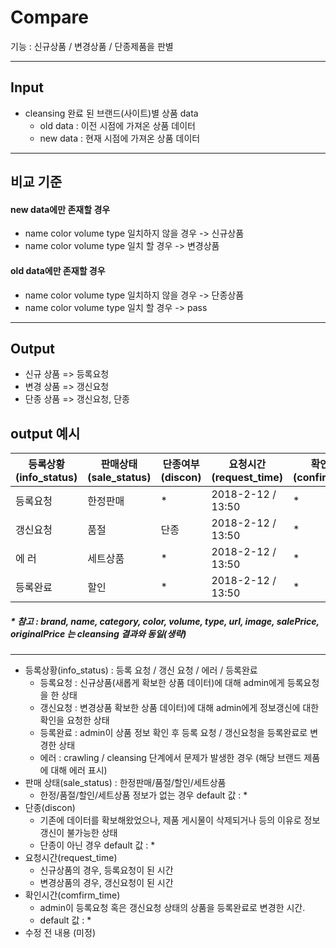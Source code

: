 # Compare 
기능 : 신규상품 / 변경상품 / 단종제품을 판별 

* * *

## Input
-  cleansing 완료 된 브랜드(사이트)별 상품 data
    *  old data  : 이전 시점에 가져온 상품 데이터
    *  new data  : 현재 시점에 가져온 상품 데이터 

* * *

## 비교 기준
#### new data에만 존재할 경우
- name color volume type 일치하지 않을 경우 -> 신규상품
- name color volume type 일치 할 경우 -> 변경상품
#### old data에만 존재할 경우
- name color volume type 일치하지 않을 경우 -> 단종상품
- name color volume type 일치 할 경우 -> pass

* * *

## Output
- 신규 상품 => 등록요청
- 변경 상품 => 갱신요청
- 단종 상품 => 갱신요청, 단종

## output 예시
등록상황(info_status) | 판매상태(sale_status) | 단종여부(discon) | 요청시간(request_time) | 확인시간(confirm_time)
| ------------- | ------------- | ------------- | ------------- |------------- |
등록요청 | 한정판매      | *    | 2018-2-12 / 13:50 | * 
갱신요청 | 품절    | 단종  | 2018-2-12 / 13:50 | * 
에 러    | 세트상품    | *     | 2018-2-12 / 13:50 | *
등록완료 | 할인    | *     | 2018-2-12 / 13:50 | *
##### * 참고 : brand, name, category, color, volume, type, url, image, salePrice, originalPrice 는 cleansing 결과와 동일(생략) 

* * *
- 등록상황(info_status) : 등록 요청 / 갱신 요청 / 에러 / 등록완료
  * 등록요청 : 신규상품(새롭게 확보한 상품 데이터)에 대해 admin에게 등록요청을 한 상태
  * 갱신요청 : 변경상품 확보한 상품 데이터)에 대해 admin에게 정보갱신에 대한 확인을 요청한 상태
  * 등록완료 : admin이 상품 정보 확인 후 등록 요청 / 갱신요청을 등록완료로 변경한 상태
  * 에러 : crawling / cleansing 단계에서 문제가 발생한 경우 (해당 브랜드 제품에 대해 에러 표시)
- 판매 상태(sale_status) : 한정판매/품절/할인/세트상품
  * 한정/품절/할인/세트상품 정보가 없는 경우 default 값 : *
- 단종(discon)
  * 기존에 데이터를 확보해왔었으나, 제품 게시물이 삭제되거나 등의 이유로 정보 갱신이 불가능한 상태
  * 단종이 아닌 경우 default 값 : *
- 요청시간(request_time)
  * 신규상품의 경우, 등록요청이 된 시간
  * 변경상품의 경우, 갱신요청이 된 시간
- 확인시간(comfirm_time)
  * admin이 등록요청 혹은 갱신요청 상태의 상품을 등록완료로 변경한 시간.
  * default 값 : *
- 수정 전 내용 (미정)